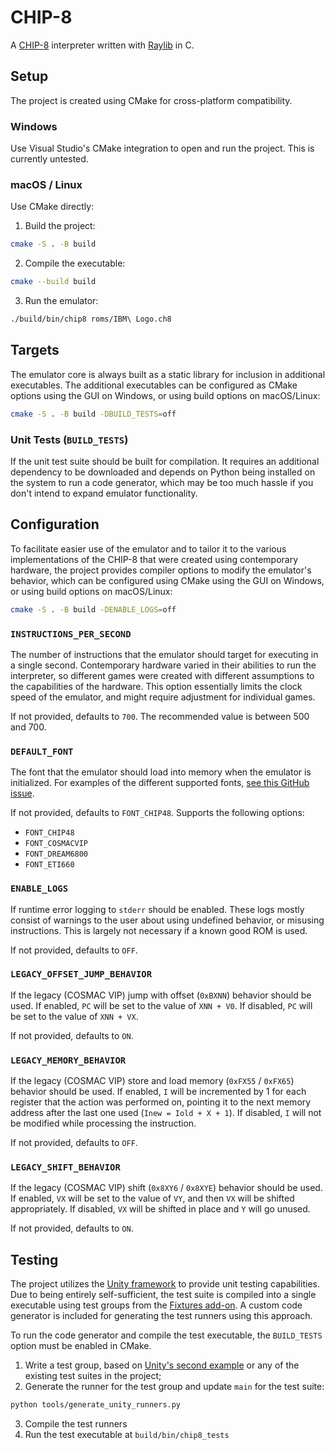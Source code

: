 # CHIP-8

A [CHIP-8](https://en.wikipedia.org/wiki/CHIP-8) interpreter written with [Raylib](https://www.raylib.com/) in C.

## Setup

The project is created using CMake for cross-platform compatibility.

### Windows

Use Visual Studio's CMake integration to open and run the project. This is currently untested.

### macOS / Linux

Use CMake directly:

1. Build the project:

```sh
cmake -S . -B build
```

2. Compile the executable:

```sh
cmake --build build
```

3. Run the emulator:

```sh
./build/bin/chip8 roms/IBM\ Logo.ch8
```

## Targets

The emulator core is always built as a static library for inclusion in additional executables. The additional executables can be configured as CMake options using the GUI on Windows, or using build options on macOS/Linux:

```sh
cmake -S . -B build -DBUILD_TESTS=off
```

### Unit Tests (`BUILD_TESTS`)

If the unit test suite should be built for compilation. It requires an additional dependency to be downloaded and depends on Python being installed on the system to run a code generator, which may be too much hassle if you don't intend to expand emulator functionality.

## Configuration

To facilitate easier use of the emulator and to tailor it to the various implementations of the CHIP-8 that were created using contemporary hardware, the project provides compiler options to modify the emulator's behavior, which can be configured using CMake using the GUI on Windows, or using build options on macOS/Linux:

```sh
cmake -S . -B build -DENABLE_LOGS=off
```

### `INSTRUCTIONS_PER_SECOND`

The number of instructions that the emulator should target for executing in a single second. Contemporary hardware varied in their abilities to run the interpreter, so different games were created with different assumptions to the capabilities of the hardware. This option essentially limits the clock speed of the emulator, and might require adjustment for individual games.

If not provided, defaults to `700`. The recommended value is between 500 and 700.

### `DEFAULT_FONT`

The font that the emulator should load into memory when the emulator is initialized. For examples of the different supported fonts, [see this GitHub issue](https://github.com/mattmikolay/chip-8/issues/3).

If not provided, defaults to `FONT_CHIP48`. Supports the following options:

- `FONT_CHIP48`
- `FONT_COSMACVIP`
- `FONT_DREAM6800`
- `FONT_ETI660`

### `ENABLE_LOGS`

If runtime error logging to `stderr` should be enabled. These logs mostly consist of warnings to the user about using undefined behavior, or misusing instructions. This is largely not necessary if a known good ROM is used.

If not provided, defaults to `OFF`.

### `LEGACY_OFFSET_JUMP_BEHAVIOR`

If the legacy (COSMAC VIP) jump with offset (`0xBXNN`) behavior should be used. If enabled, `PC` will be set to the value of `XNN + V0`. If disabled, `PC` will be set to the value of `XNN + VX`.

If not provided, defaults to `ON`.

### `LEGACY_MEMORY_BEHAVIOR`

If the legacy (COSMAC VIP) store and load memory (`0xFX55` / `0xFX65`) behavior should be used. If enabled, `I` will be incremented by 1 for each register that the action was performed on, pointing it to the next memory address after the last one used (`Inew = Iold + X + 1`). If disabled, `I` will not be modified while processing the instruction.

If not provided, defaults to `OFF`.

### `LEGACY_SHIFT_BEHAVIOR`

If the legacy (COSMAC VIP) shift (`0x8XY6` / `0x8XYE`) behavior should be used. If enabled, `VX` will be set to the value of `VY`, and then `VX` will be shifted appropriately. If disabled, `VX` will be shifted in place and `Y` will go unused.

If not provided, defaults to `ON`.

## Testing

The project utilizes the [Unity framework](https://github.com/ThrowTheSwitch/Unity) to provide unit testing capabilities. Due to being entirely self-sufficient, the test suite is compiled into a single executable using test groups from the [Fixtures add-on](https://github.com/ThrowTheSwitch/Unity/tree/master/extras/fixture). A custom code generator is included for generating the test runners using this approach.

To run the code generator and compile the test executable, the `BUILD_TESTS` option must be enabled in CMake.

1. Write a test group, based on [Unity's second example](https://github.com/ThrowTheSwitch/Unity/tree/v2.6.1/examples/example_2) or any of the existing test suites in the project;
2. Generate the runner for the test group and update `main` for the test suite:

```sh
python tools/generate_unity_runners.py
```

3. Compile the test runners
4. Run the test executable at `build/bin/chip8_tests`
